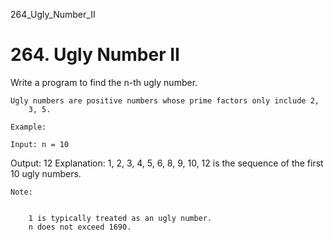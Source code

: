 264_Ugly_Number_II
# 264. Ugly Number II

Write a program to find the n-th ugly number.

    Ugly numbers are positive numbers whose prime factors only include 2,
        3, 5. 

    Example:

    Input: n = 10
Output: 12
Explanation: 1, 2, 3, 4, 5, 6, 8, 9, 10, 12 is the sequence of the first 10 ugly numbers.

    Note:  

    
        1 is typically treated as an ugly number.
        n does not exceed 1690.